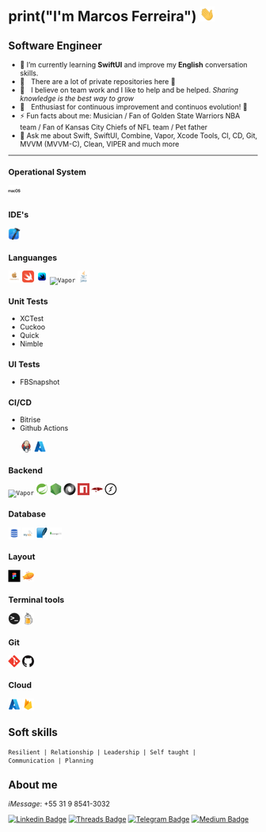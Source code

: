 # print("I'm Marcos Ferreira") <img src="https://raw.githubusercontent.com/ABSphreak/ABSphreak/master/gifs/Hi.gif" width="30px">

## Software Engineer

- 🌱 I’m currently learning **SwiftUI** and improve my **English** conversation skills.
- 🔐  There are a lot of private repositories here 🙈
- 🤝  I believe on team work and I like to help and be helped. _Sharing knowledge is the best way to grow_
- 👯  Enthusiast for continuous improvement and continuos evolution! 🤯
- ⚡️ Fun facts about me: Musician / Fan of Golden State Warriors NBA team / Fan of Kansas City Chiefs of NFL team / Pet father
- 💬 Ask me about Swift, SwiftUI, Combine, Vapor, Xcode Tools, CI, CD, Git, MVVM (MVVM-C), Clean, VIPER and much more

---

### Operational System

<code><img alt="MacOS" width="24px" src="https://raw.githubusercontent.com/github/explore/80688e429a7d4ef2fca1e82350fe8e3517d3494d/topics/macos/macos.png" /></code>

### IDE's

<code><img alt="XCode" width="24px" src="https://raw.githubusercontent.com/github/explore/80688e429a7d4ef2fca1e82350fe8e3517d3494d/topics/xcode/xcode.png" /></code>

### Languanges

<code><img alt="Objective-C" width="24px" src="https://raw.githubusercontent.com/github/explore/80688e429a7d4ef2fca1e82350fe8e3517d3494d/topics/objective-c/objective-c.png" /></code>
<code><img alt="Swift" width="24px" src="https://raw.githubusercontent.com/github/explore/80688e429a7d4ef2fca1e82350fe8e3517d3494d/topics/swift/swift.png" /></code>
<code><img alt="SwiftUI" width="24px" src="https://github.com/github/explore/blob/9a2ec0572797847c3a97aa66b807b1506f7b0d7b/topics/swiftui/swiftui.png" /></code>
<code><img alt="Vapor" width="24px" src="https://github.com/maclacerda/explore/blob/add-swift-vapor-topic/topics/swift-vapor/swift-vapor.png" /></code>
<code><img alt="Java" width="24px" src="https://github.com/github/explore/blob/e4f6874c8881790467838b9583cb938f288eef1b/topics/java/java.png" /></code>

### Unit Tests

* XCTest
* Cuckoo
* Quick
* Nimble

### UI Tests

* FBSnapshot

### CI/CD

* Bitrise
* Github Actions <br/><br/>
<code><img alt="Jenkins" width="24px" src="https://github.com/github/explore/blob/9a2ec0572797847c3a97aa66b807b1506f7b0d7b/topics/jenkins/jenkins.png" /></code>
<code><img alt="Azure" width="24px" src="https://github.com/github/explore/blob/9a2ec0572797847c3a97aa66b807b1506f7b0d7b/topics/azure/azure.png" /></code>

### Backend

<code><img alt="Vapor" width="24px" src="https://github.com/maclacerda/explore/blob/add-swift-vapor-topic/topics/swift-vapor/swift-vapor.png"/></code>
<code><img alt="Spring-Boot" width="24px" src="https://raw.githubusercontent.com/github/explore/e4f6874c8881790467838b9583cb938f288eef1b/topics/spring-boot/spring-boot.png"/></code>
<code><img alt="Node.js" width="24px" src="https://raw.githubusercontent.com/github/explore/80688e429a7d4ef2fca1e82350fe8e3517d3494d/topics/nodejs/nodejs.png" /></code>
<code><img alt="Json" width="24px" src="https://raw.githubusercontent.com/github/explore/80688e429a7d4ef2fca1e82350fe8e3517d3494d/topics/json/json.png" /></code>
<code><img alt="NPM" width="24px" src="https://raw.githubusercontent.com/github/explore/80688e429a7d4ef2fca1e82350fe8e3517d3494d/topics/npm/npm.png" /></code>
<code><img alt="Mongoose" width="24px" src="https://raw.githubusercontent.com/github/explore/80688e429a7d4ef2fca1e82350fe8e3517d3494d/topics/mongoose/mongoose.png" /></code>
<code><img alt="Socket.io" width="24px" src="https://github.com/github/explore/blob/9a2ec0572797847c3a97aa66b807b1506f7b0d7b/topics/socket-io/socket-io.png" /></code>

### Database

<code><img alt="SQL" width="24px" src="https://raw.githubusercontent.com/github/explore/80688e429a7d4ef2fca1e82350fe8e3517d3494d/topics/sql/sql.png" /></code>
<code><img alt="MySQL" width="24px" src="https://raw.githubusercontent.com/github/explore/80688e429a7d4ef2fca1e82350fe8e3517d3494d/topics/mysql/mysql.png" /></code>
<code><img alt="SQLite" width="24px" src="https://github.com/github/explore/blob/9a2ec0572797847c3a97aa66b807b1506f7b0d7b/topics/sqlite/sqlite.png" /></code>
<code><img alt="MongoDB" width="24px" src="https://raw.githubusercontent.com/github/explore/80688e429a7d4ef2fca1e82350fe8e3517d3494d/topics/mongodb/mongodb.png" /></code>

### Layout

<code><img alt="Figma" width="24px" src="https://github.com/github/explore/blob/9a2ec0572797847c3a97aa66b807b1506f7b0d7b/topics/figma/figma.png" /></code>
<code><img alt="Zeplin" width="24px" src="https://raw.githubusercontent.com/github/explore/80688e429a7d4ef2fca1e82350fe8e3517d3494d/topics/zeplin/zeplin.png" /></code>

### Terminal tools

<code><img alt="Terminal" width="24px" src="https://raw.githubusercontent.com/github/explore/80688e429a7d4ef2fca1e82350fe8e3517d3494d/topics/terminal/terminal.png" /></code>
<code><img alt="Homebrew" width="24px" src="https://raw.githubusercontent.com/github/explore/80688e429a7d4ef2fca1e82350fe8e3517d3494d/topics/homebrew/homebrew.png" /></code>

### Git

<code><img alt="Git" width="24px" src="https://raw.githubusercontent.com/github/explore/80688e429a7d4ef2fca1e82350fe8e3517d3494d/topics/git/git.png" /></code>
<code><img alt="GitHub" width="24px" src="https://raw.githubusercontent.com/github/explore/78df643247d429f6cc873026c0622819ad797942/topics/github/github.png" /></code>

### Cloud

<code><img alt="Azure" width="24px" src="https://raw.githubusercontent.com/github/explore/80688e429a7d4ef2fca1e82350fe8e3517d3494d/topics/azure/azure.png" /></code>
<code><img alt="Firebase" width="24px" src="https://raw.githubusercontent.com/github/explore/80688e429a7d4ef2fca1e82350fe8e3517d3494d/topics/firebase/firebase.png" /></code>

## Soft skills

<code>Resilient | Relationship | Leadership | Self taught | Communication | Planning</code>

## About me

*iMessage*: +55 31 9 8541-3032

[![Linkedin Badge](https://img.shields.io/badge/-Marcos%20Ferreira-blue?style=flat-square&logo=Linkedin&logoColor=white&link=https://www.linkedin.com/in/macmarcos/)](https://www.linkedin.com/in/macmarcos/)
[![Threads Badge](https://img.shields.io/badge/-maclacerda-000000?style=flat-square&labelColor=000000&logo=threads&logoColor=white&link=https://threads.com/maclacerda)](https://threads.com/maclacerda)
[![Telegram Badge](https://img.shields.io/badge/-@maclacerda-2CA5E0?style=flat-square&labelColor=2CA5E0&logo=telegram&logoColor=black&link=https://t.me/maclacerda)](https://t.me/maclacerda)
[![Medium Badge](https://img.shields.io/badge/-@maclacerda-292929?style=flat-square&logo=Medium&logoColor=white&link=https://medium.com/@maclacerda)](https://medium.com/@maclacerda)
